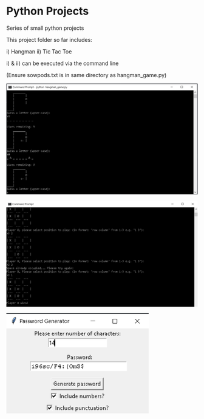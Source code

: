 # Python Projects
 Series of small python projects

This project folder so far includes:

i) Hangman
ii) Tic Tac Toe

i) & ii) can be executed via the command line

(Ensure sowpods.txt is in same directory as hangman_game.py)

![Screenshot](screenshot_hangman.png)

![Screenshot](screenshot_tictactoe.png)

![Screenshot](passwordgen.png)
